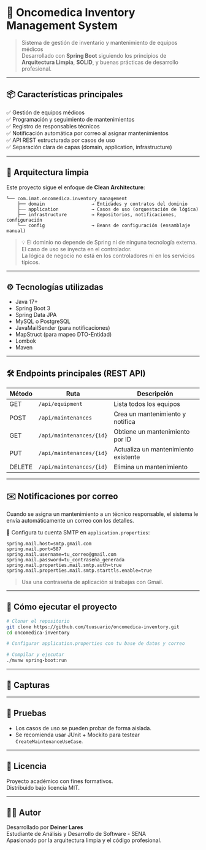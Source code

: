 # 🏥 Oncomedica Inventory Management System

> Sistema de gestión de inventario y mantenimiento de equipos médicos  
> Desarrollado con **Spring Boot** siguiendo los principios de **Arquitectura Limpia**, **SOLID**, y buenas prácticas de desarrollo profesional.

---

## 📦 Características principales

✅ Gestión de equipos médicos  
✅ Programación y seguimiento de mantenimientos  
✅ Registro de responsables técnicos  
✅ Notificación automática por correo al asignar mantenimientos  
✅ API REST estructurada por casos de uso  
✅ Separación clara de capas (domain, application, infrastructure)

---

## 🧠 Arquitectura limpia

Este proyecto sigue el enfoque de **Clean Architecture**:

```
└── com.imat.oncomedica.inventory_management
    ├── domain                 → Entidades y contratos del dominio
    ├── application            → Casos de uso (orquestación de lógica)
    ├── infrastructure         → Repositorios, notificaciones, configuración
    └── config                 → Beans de configuración (ensamblaje manual)
```

> 💡 El dominio no depende de Spring ni de ninguna tecnología externa.  
> El caso de uso se inyecta en el controlador.  
> La lógica de negocio no está en los controladores ni en los servicios típicos.

---

## ⚙️ Tecnologías utilizadas

- Java 17+
- Spring Boot 3
- Spring Data JPA
- MySQL o PostgreSQL
- JavaMailSender (para notificaciones)
- MapStruct (para mapeo DTO-Entidad)
- Lombok
- Maven

---

## 🛠️ Endpoints principales (REST API)

| Método | Ruta                        | Descripción                          |
|--------|-----------------------------|--------------------------------------|
| GET    | `/api/equipment`            | Lista todos los equipos              |
| POST   | `/api/maintenances`         | Crea un mantenimiento y notifica     |
| GET    | `/api/maintenances/{id}`    | Obtiene un mantenimiento por ID      |
| PUT    | `/api/maintenances/{id}`    | Actualiza un mantenimiento existente |
| DELETE | `/api/maintenances/{id}`    | Elimina un mantenimiento             |

---

## ✉️ Notificaciones por correo

Cuando se asigna un mantenimiento a un técnico responsable, el sistema le envía automáticamente un correo con los detalles.

🔧 Configura tu cuenta SMTP en `application.properties`:

```properties
spring.mail.host=smtp.gmail.com
spring.mail.port=587
spring.mail.username=tu_correo@gmail.com
spring.mail.password=tu_contraseña_generada
spring.mail.properties.mail.smtp.auth=true
spring.mail.properties.mail.smtp.starttls.enable=true
```

> Usa una contraseña de aplicación si trabajas con Gmail.

---

## 🚀 Cómo ejecutar el proyecto

```bash
# Clonar el repositorio
git clone https://github.com/tuusuario/oncomedica-inventory.git
cd oncomedica-inventory

# Configurar application.properties con tu base de datos y correo

# Compilar y ejecutar
./mvnw spring-boot:run
```

---

## 📸 Capturas


---

## 🧪 Pruebas

- Los casos de uso se pueden probar de forma aislada.
- Se recomienda usar JUnit + Mockito para testear `CreateMaintenanceUseCase`.

---

## 📄 Licencia

Proyecto académico con fines formativos.  
Distribuido bajo licencia MIT.

---

## 👨‍💻 Autor

Desarrollado por **Deiner Lares**  
Estudiante de Análisis y Desarrollo de Software - SENA  
Apasionado por la arquitectura limpia y el código profesional.